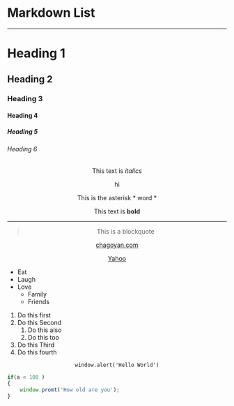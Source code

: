 
<style>
    p{
        text-align:center;
    }
    </style>
# Markdown List
---

<!-- Headings -->

# Heading 1 
  ## Heading 2 
  ### Heading 3
#### Heading 4
##### Heading 5
###### Heading 6
<!-- emphasis -->
   This text is *italics*

<p> hi </p>

This is the asterisk \* word \*

<!-- strong -->
This text is **bold**

<!-- Horizontal Rule -->
---
<!-- blockquote -->

> This is a blockquote 

<!--  Links -->

[chagoyan.com](https://chagoyan.com/) 

<!-- Link with Title -->
[Yahoo](https://yahoo.com/ "Go to Yahoo!" )

<!-- Lists -->
<!-- Non Ordered - Bullets -->
* Eat
* Laugh
* Love
    * Family
    * Friends
<!-- Ordered - Numbered -->
1. Do this first
1. Do this Second
    1. Do this also
    1. Do this too
1. Do this Third
1. Do this fourth

<!-- Code block -->
`window.alert('Hello World')`

```javascript
if(a < 100 )
{
    window.promt('How old are you');
}

```